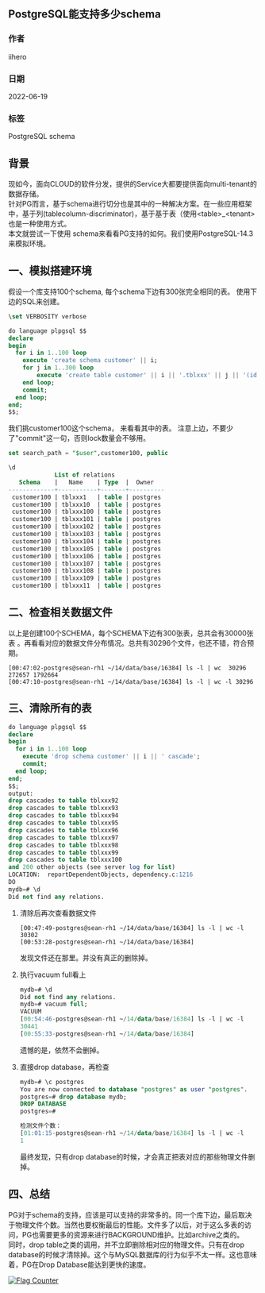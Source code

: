 ## PostgreSQL能支持多少schema

### 作者

iihero

### 日期

2022-06-19

### 标签
PostgreSQL schema

## 背景

现如今，面向CLOUD的软件分发，提供的Service大都要提供面向multi-tenant的数据存储。  
针对PG而言，基于schema进行切分也是其中的一种解决方案。在一些应用框架中，基于列(tablecolumn-discriminator)，基于基于表（使用\<table\>_\<tenant\>也是一种使用方式。  
本文就尝试一下使用 schema来看看PG支持的如何。我们使用PostgreSQL-14.3来模拟环境。

## 一、模拟搭建环境

假设一个库支持100个schema, 每个schema下边有300张完全相同的表。  使用下边的SQL来创建。  

```sql
\set VERBOSITY verbose  

do language plpgsql $$  
declare  
begin  
  for i in 1..100 loop  
    execute 'create schema customer' || i;
    for j in 1..300 loop
        execute 'create table customer' || i || '.tblxxx' || j || '(id int)'; 
    end loop;
    commit;
  end loop;  
end;  
$$;  
```

我们挑customer100这个schema， 来看看其中的表。   注意上边，不要少了"commit"这一句，否则lock数量会不够用。

```sql
set search_path = "$user",customer100, public

\d
             List of relations
   Schema    |   Name    | Type  |  Owner
-------------+-----------+-------+----------
 customer100 | tblxxx1   | table | postgres
 customer100 | tblxxx10  | table | postgres
 customer100 | tblxxx100 | table | postgres
 customer100 | tblxxx101 | table | postgres
 customer100 | tblxxx102 | table | postgres
 customer100 | tblxxx103 | table | postgres
 customer100 | tblxxx104 | table | postgres
 customer100 | tblxxx105 | table | postgres
 customer100 | tblxxx106 | table | postgres
 customer100 | tblxxx107 | table | postgres
 customer100 | tblxxx108 | table | postgres
 customer100 | tblxxx109 | table | postgres
 customer100 | tblxxx11  | table | postgres
```

## 二、检查相关数据文件

以上是创建100个SCHEMA，每个SCHEMA下边有300张表，总共会有30000张表 。再看看对应的数据文件分布情况。总共有30296个文件，也还不错，符合预期。

```shell
[00:47:02-postgres@sean-rh1 ~/14/data/base/16384] ls -l | wc  30296  272657 1792664   
[00:47:10-postgres@sean-rh1 ~/14/data/base/16384] ls -l | wc -l 30296
```

## 三、清除所有的表

```sql
do language plpgsql $$  
declare  
begin  
  for i in 1..100 loop  
    execute 'drop schema customer' || i || ' cascade';
    commit;
  end loop;  
end;  
$$; 
output: 
drop cascades to table tblxxx92
drop cascades to table tblxxx93
drop cascades to table tblxxx94
drop cascades to table tblxxx95
drop cascades to table tblxxx96
drop cascades to table tblxxx97
drop cascades to table tblxxx98
drop cascades to table tblxxx99
drop cascades to table tblxxx100
and 200 other objects (see server log for list)
LOCATION:  reportDependentObjects, dependency.c:1216
DO
mydb=# \d
Did not find any relations.
```

1. 清除后再次查看数据文件

   ```
   [00:47:49-postgres@sean-rh1 ~/14/data/base/16384] ls -l | wc -l
   30302
   [00:53:28-postgres@sean-rh1 ~/14/data/base/16384]
   ```

   发现文件还在那里。并没有真正的删除掉。

2. 执行vacuum full看上

   ```sql
   mydb=# \d
   Did not find any relations.
   mydb=# vacuum full;
   VACUUM
   [00:54:46-postgres@sean-rh1 ~/14/data/base/16384] ls -l | wc -l
   30441
   [00:55:33-postgres@sean-rh1 ~/14/data/base/16384]
   ```

   遗憾的是，依然不会删掉。

3. 直接drop database，再检查

   ```sql
   mydb=# \c postgres
   You are now connected to database "postgres" as user "postgres".
   postgres=# drop database mydb;
   DROP DATABASE
   postgres=#
   
   检测文件个数： 
   [01:01:15-postgres@sean-rh1 ~/14/data/base/16384] ls -l | wc -l
   1
   
   ```

   最终发现，只有drop database的时候，才会真正把表对应的那些物理文件删掉。

## 四、总结

PG对于schema的支持，应该是可以支持的非常多的。同一个库下边，最后取决于物理文件个数。当然也要权衡最后的性能。文件多了以后，对于这么多表的访问，PG也需要更多的资源来进行BACKGROUND维护。比如archive之类的。  
同时，drop table之类的调用，并不立即删除相对应的物理文件。只有在drop database的时候才清除掉。这个与MySQL数据库的行为似乎不太一样。这也意味着，PG在Drop Database能达到更快的速度。



<a rel="nofollow"  href="https://info.flagcounter.com/tFcK"><img src="https://s11.flagcounter.com/countxl/tFcK/bg_FFFFFF/txt_000000/border_CCCCCC/columns_2/maxflags_10/viewers_0/labels_1/pageviews_1/flags_0/percent_0/" alt="Flag Counter" border="0" alt="Flag Counter"  border="0"></a> 